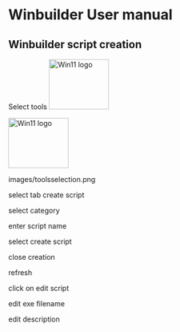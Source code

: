 # Winbuilder User manual

## Winbuilder script creation

Select tools
<img src="https://cldup.com/CNvdnmCQtv.png" alt="Win11 logo" style="height: 100px; width:120px;"/>

<img src="https://cldup.com/images/toolsselection.png" alt="Win11 logo" style="height: 100px; width:120px;"/>

images/toolsselection.png


select tab create script

select category

enter script name

select create script

close creation

refresh

click on edit script

edit exe filename

edit description


